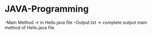 # JAVA-Programming

-Main Method -> in Hello.java file
-Output.txt -> complete output main method of Hello.java file

